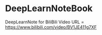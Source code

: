 # DeepLearnNoteBook
DeepLearnNote for BiliBili Video URL = https://www.bilibili.com/video/BV1JE411g7XF
